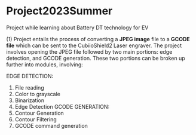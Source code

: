 # Project2023Summer
Project while learning about Battery DT technology for EV

(1) Project entails the process of converting a **JPEG image** file to a **GCODE file** which can be sent to the CubiioShield2 Laser engraver.
The project involves opening the JPEG file followed by two main portions: edge detection, and GCODE generation.
These two portions can be broken up further into modules, involving:

EDGE DETECTION:
1) File reading
2) Color to grayscale
3) Binarization
4) Edge Detection
GCODE GENERATION:
5) Contour Generation
6) Contour Filtering
7) GCODE command generation

